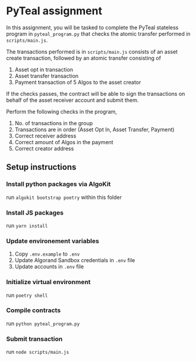 # PyTeal assignment

In this assignment, you will be tasked to complete the PyTeal stateless program in `pyteal_program.py` that checks the atomic transfer performed in `scripts/main.js`.

The transactions performed is in `scripts/main.js` consists of an asset create transaction, followed by an atomic transfer consisting of 

1. Asset opt in transaction
2. Asset transfer transaction
3. Payment transaction of 5 Algos to the asset creator

If the checks passes, the contract will be able to sign the transactions on behalf of the asset receiver account and submit them.

Perform the following checks in the program,

1. No. of transactions in the group
2. Transactions are in order (Asset Opt In, Asset Transfer, Payment)
3. Correct receiver address
4. Correct amount of Algos in the payment
5. Correct creator address

## Setup instructions

### Install python packages via AlgoKit
run `algokit bootstrap poetry` within this folder

### Install JS packages
run `yarn install`

### Update environement variables
1. Copy `.env.example` to `.env`
2. Update Algorand Sandbox credentials in `.env` file
3. Update accounts in `.env` file

### Initialize virtual environment
run `poetry shell`

### Compile contracts
run `python pyteal_program.py`

### Submit transaction
run `node scripts/main.js`